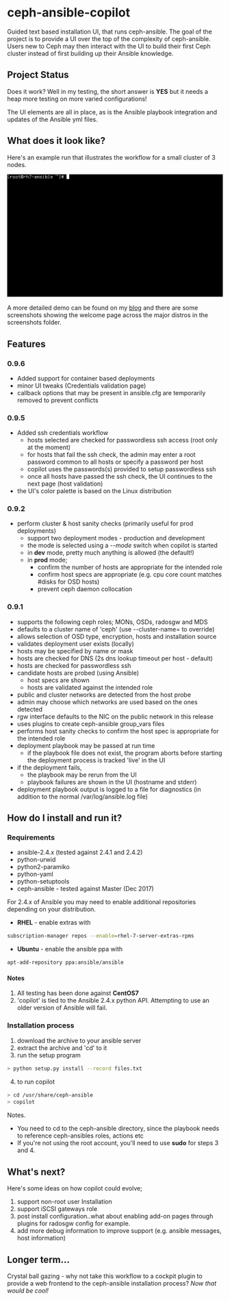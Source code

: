 # ceph-ansible-copilot
Guided text based installation UI, that runs ceph-ansible. The goal of the project is to provide a UI over the top of the complexity of ceph-ansible. Users new to Ceph may then interact with the UI to build their first Ceph cluster instead of first building up their Ansible knowledge.  

## Project Status
Does it work? Well in my testing, the short answer is **YES** but it needs a heap more testing on more varied configurations!

The UI elements are all in place, as is the Ansible playbook integration and updates of the Ansible yml files.  

## What does it look like?
Here's an example run that illustrates the workflow for a small cluster of 3 nodes.  

![copilot in action](screenshots/copilot.gif)

A more detailed demo can be found on my [blog](http://opensource-storage.blogspot.co.nz/2017/12/want-to-install-ceph-but-afraid-of.html) and there are some screenshots showing the welcome page across the major distros in the screenshots folder.    

## Features  
### 0.9.6  
- Added support for container based deployments  
- minor UI tweaks (Credentials validation page)  
- callback options that may be present in ansible.cfg are temporarily removed to prevent conflicts  

### 0.9.5  
- Added ssh credentials workflow  
  - hosts selected are checked for passwordless ssh access (root only at the moment)  
  - for hosts that fail the ssh check, the admin may enter a root password common to all hosts or specify a password per host  
  - copilot uses the passwords(s) provided to setup passwordless ssh  
  - once all hosts have passed the ssh check, the UI continues to the next page (host validation)  
- the UI's color palette is based on the Linux distribution

### 0.9.2
- perform cluster & host sanity checks (primarily useful for prod deployments)  
  - support two deployment modes - production and development  
  - the mode is selected using a *--mode* switch when copilot is started   
  - in **dev** mode, pretty much anything is allowed (the default!)   
  - in **prod** mode;  
    - confirm the number of hosts are appropriate for the intended role  
    - confirm host specs are appropriate (e.g. cpu core count matches #disks for OSD hosts)  
    - prevent ceph daemon collocation  

### 0.9.1
- supports the following ceph roles; MONs, OSDs, radosgw and MDS
- defaults to a cluster name of 'ceph' (use --cluster-name=<wah> to override)
- allows selection of OSD type, encryption, hosts and installation source
- validates deployment user exists (locally)
- hosts may be specified by name or mask
- hosts are checked for DNS (2s dns lookup timeout per host - default)
- hosts are checked for passwordless ssh
- candidate hosts are probed (using Ansible)
  - host specs are shown
  - hosts are validated against the intended role
- public and cluster networks are detected from the host probe
- admin may choose which networks are used based on the ones detected  
- rgw interface defaults to the NIC on the public network in this release  
- uses plugins to create ceph-ansible group_vars files
- performs host sanity checks to confirm the host spec is appropriate for the intended role  
- deployment playbook may be passed at run time
  - if the playbook file does not exist, the program aborts before starting
the deployment process is tracked 'live' in the UI
- if the deployment fails,
  - the playbook may be rerun from the UI
  - playbook failures are shown in the UI (hostname and stderr)
- deployment playbook output is logged to a file for diagnostics (in addition
to the normal /var/log/ansible.log file)  


## How do I install and run it?  
### Requirements
- ansible-2.4.x (tested against 2.4.1 and 2.4.2)  
- python-urwid  
- python2-paramiko
- python-yaml
- python-setuptools  
- ceph-ansible - tested against Master (Dec 2017)    

For 2.4.x of Ansible you may need to enable additional repositories depending on your distribution.
- **RHEL** - enable extras with  
```bash
subscription-manager repos --enable=rhel-7-server-extras-rpms
```
- **Ubuntu** - enable the ansible ppa with  
```bash
apt-add-repository ppa:ansible/ansible
```  

#### Notes
1. All testing has been done against **CentOS7**
2. 'copilot' is tied to the Ansible 2.4.x python API. Attempting to use an older version of Ansible will fail.

### Installation process  
1. download the archive to your ansible server  
2. extract the archive and 'cd' to it  
3. run the setup program  
```bash
> python setup.py install --record files.txt  
```  
4. to run copilot
```bash
> cd /usr/share/ceph-ansible  
> copilot
```  

Notes.
- You need to cd to the ceph-ansible directory, since the playbook needs to reference ceph-ansibles roles, actions etc  
- If you're not using the root account, you'll need to use **sudo** for steps 3 and 4.

## What's next?  
Here's some ideas on how copilot could evolve;    
1. support non-root user Installation
2. support iSCSI gateways role  
3. post install configuration..what about enabling add-on pages through plugins for radosgw config for example.   
4. add more debug information to improve support (e.g. ansible messages, host information)  

## Longer term...  
Crystal ball gazing - why not take this workflow to a cockpit plugin to provide a web frontend to the ceph-ansible installation process? *Now that would be cool!*
